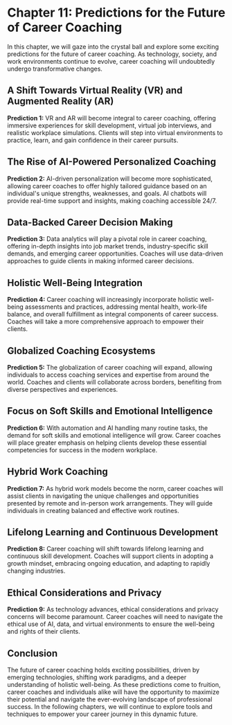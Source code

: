 Chapter 11: Predictions for the Future of Career Coaching
=========================================================

In this chapter, we will gaze into the crystal ball and explore some exciting predictions for the future of career coaching. As technology, society, and work environments continue to evolve, career coaching will undoubtedly undergo transformative changes.

A Shift Towards Virtual Reality (VR) and Augmented Reality (AR)
---------------------------------------------------------------

**Prediction 1:** VR and AR will become integral to career coaching, offering immersive experiences for skill development, virtual job interviews, and realistic workplace simulations. Clients will step into virtual environments to practice, learn, and gain confidence in their career pursuits.

The Rise of AI-Powered Personalized Coaching
--------------------------------------------

**Prediction 2:** AI-driven personalization will become more sophisticated, allowing career coaches to offer highly tailored guidance based on an individual's unique strengths, weaknesses, and goals. AI chatbots will provide real-time support and insights, making coaching accessible 24/7.

Data-Backed Career Decision Making
----------------------------------

**Prediction 3:** Data analytics will play a pivotal role in career coaching, offering in-depth insights into job market trends, industry-specific skill demands, and emerging career opportunities. Coaches will use data-driven approaches to guide clients in making informed career decisions.

Holistic Well-Being Integration
-------------------------------

**Prediction 4:** Career coaching will increasingly incorporate holistic well-being assessments and practices, addressing mental health, work-life balance, and overall fulfillment as integral components of career success. Coaches will take a more comprehensive approach to empower their clients.

Globalized Coaching Ecosystems
------------------------------

**Prediction 5:** The globalization of career coaching will expand, allowing individuals to access coaching services and expertise from around the world. Coaches and clients will collaborate across borders, benefiting from diverse perspectives and experiences.

Focus on Soft Skills and Emotional Intelligence
-----------------------------------------------

**Prediction 6:** With automation and AI handling many routine tasks, the demand for soft skills and emotional intelligence will grow. Career coaches will place greater emphasis on helping clients develop these essential competencies for success in the modern workplace.

Hybrid Work Coaching
--------------------

**Prediction 7:** As hybrid work models become the norm, career coaches will assist clients in navigating the unique challenges and opportunities presented by remote and in-person work arrangements. They will guide individuals in creating balanced and effective work routines.

Lifelong Learning and Continuous Development
--------------------------------------------

**Prediction 8:** Career coaching will shift towards lifelong learning and continuous skill development. Coaches will support clients in adopting a growth mindset, embracing ongoing education, and adapting to rapidly changing industries.

Ethical Considerations and Privacy
----------------------------------

**Prediction 9:** As technology advances, ethical considerations and privacy concerns will become paramount. Career coaches will need to navigate the ethical use of AI, data, and virtual environments to ensure the well-being and rights of their clients.

Conclusion
----------

The future of career coaching holds exciting possibilities, driven by emerging technologies, shifting work paradigms, and a deeper understanding of holistic well-being. As these predictions come to fruition, career coaches and individuals alike will have the opportunity to maximize their potential and navigate the ever-evolving landscape of professional success. In the following chapters, we will continue to explore tools and techniques to empower your career journey in this dynamic future.
